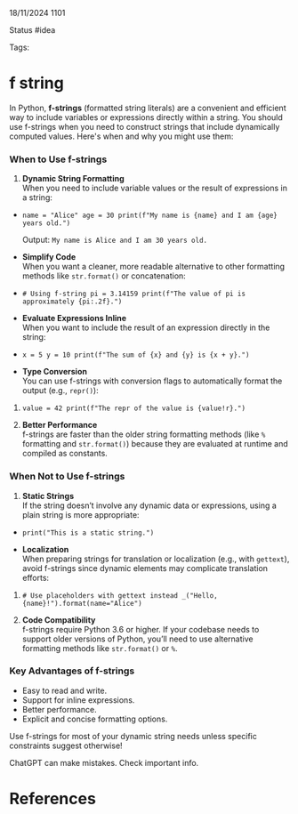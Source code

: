 18/11/2024 1101

Status #idea

Tags:

# f string

In Python, **f-strings** (formatted string literals) are a convenient and efficient way to include variables or expressions directly within a string. You should use f-strings when you need to construct strings that include dynamically computed values. Here's when and why you might use them:

### **When to Use f-strings**

1. **Dynamic String Formatting**  
    When you need to include variable values or the result of expressions in a string:
    

- `name = "Alice" age = 30 print(f"My name is {name} and I am {age} years old.")`
    
    Output: `My name is Alice and I am 30 years old.`
    
- **Simplify Code**  
    When you want a cleaner, more readable alternative to other formatting methods like `str.format()` or concatenation:
    

- `# Using f-string pi = 3.14159 print(f"The value of pi is approximately {pi:.2f}.")`
    
- **Evaluate Expressions Inline**  
    When you want to include the result of an expression directly in the string:
    

- `x = 5 y = 10 print(f"The sum of {x} and {y} is {x + y}.")`
    
- **Type Conversion**  
    You can use f-strings with conversion flags to automatically format the output (e.g., `repr()`):
    

1. `value = 42 print(f"The repr of the value is {value!r}.")`
    
2. **Better Performance**  
    f-strings are faster than the older string formatting methods (like `%` formatting and `str.format()`) because they are evaluated at runtime and compiled as constants.
    

### **When Not to Use f-strings**

1. **Static Strings**  
    If the string doesn’t involve any dynamic data or expressions, using a plain string is more appropriate:
    

- `print("This is a static string.")`
    
- **Localization**  
    When preparing strings for translation or localization (e.g., with `gettext`), avoid f-strings since dynamic elements may complicate translation efforts:
    

1. `# Use placeholders with gettext instead _("Hello, {name}!").format(name="Alice")`
    
2. **Code Compatibility**  
    f-strings require Python 3.6 or higher. If your codebase needs to support older versions of Python, you’ll need to use alternative formatting methods like `str.format()` or `%`.
    

### **Key Advantages of f-strings**

- Easy to read and write.
- Support for inline expressions.
- Better performance.
- Explicit and concise formatting options.

Use f-strings for most of your dynamic string needs unless specific constraints suggest otherwise!

  

ChatGPT can make mistakes. Check important info.





# References

